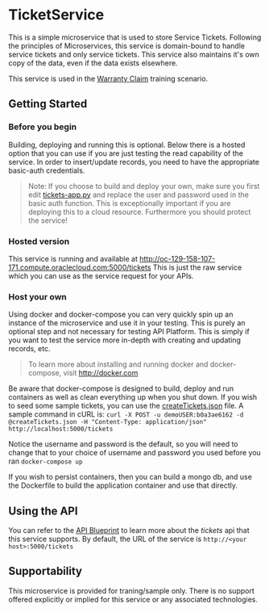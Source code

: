# TicketService
This is a simple microservice that is used to store Service Tickets.  Following the principles of Microservices, this service is domain-bound to handle service tickets and only service tickets.  This service also maintains it's own copy of the data, even if the data exists elsewhere.

This service is used in the [Warranty Claim](../../../scenarios/warrantyClaim) training scenario.
[](../../../scenarios/warrantyClaim/TicketService.png)

## Getting Started
### Before you begin
Building, deploying and running this is optional.  Below there is a hosted option that you can use if you are just testing the read capability of the service.  In order to insert/update records, you need to have the appropriate basic-auth credentials.

> Note: If you choose to build and deploy your own, make sure you first edit [tickets-app.py](./tickets-app.py) and replace the user and password used in the basic auth function.  This is exceptionally important if you are deploying this to a cloud resource.  Furthermore you should protect the service!

### Hosted version
This service is running and available at http://oc-129-158-107-171.compute.oraclecloud.com:5000/tickets  This is just the raw service which you can use as the service request for your APIs.

### Host your own
Using docker and docker-compose you can very quickly spin up an instance of the microservice and use it in your testing.  This is purely an optional step and not necessary for testing API Platform.  This is simply if you want to test the service more in-depth with creating and updating records, etc.

> To learn more about installing and running docker and docker-compose, visit http://docker.com

Be aware that docker-compose is designed to build, deploy and run containers as well as clean everything up when you shut down.  If you wish to seed some sample tickets, you can use the [createTickets.json](./createTickets.json) file.  A sample command in cURL is:
`curl -X POST -u demoUSER:b0a3ae6162 -d @createTickets.json -H "Content-Type: application/json" http://localhost:5000/tickets`

Notice the username and password is the default, so you will need to change that to your choice of username and password you used before you ran `docker-compose up`

If you wish to persist containers, then you can build a mongo db, and use the Dockerfile to build the application container and use that directly.

## Using the API
You can refer to the [API Blueprint](../../../tutorials/design/design_api/ticketService.apib) to learn more about the *tickets* api that this service supports.  By default, the URL of the service is `http://<your host>:5000/tickets`

## Supportability
This microservice is provided for traning/sample only.  There is no support offered explicitly or implied for this service or any associated technologies.
